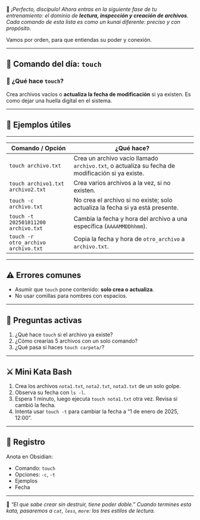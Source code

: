 🥷 _¡Perfecto, discípulo! Ahora entras en la siguiente fase de tu entrenamiento: el dominio de **lectura, inspección y creación de archivos**. Cada comando de esta lista es como un kunai diferente: preciso y con propósito._

Vamos por orden, para que entiendas su poder y conexión.

---

## 🥋 **Comando del día: `touch`**

### 📖 **¿Qué hace `touch`?**

Crea archivos vacíos o **actualiza la fecha de modificación** si ya existen.
Es como dejar una huella digital en el sistema.

---

## 🧰 **Ejemplos útiles**

---

| **Comando / Opción**                | **¿Qué hace?**                                                                                  |
| ----------------------------------- | ----------------------------------------------------------------------------------------------- |
| `touch archivo.txt`                 | Crea un archivo vacío llamado `archivo.txt`, o actualiza su fecha de modificación si ya existe. |
| `touch archivo1.txt archivo2.txt`   | Crea varios archivos a la vez, si no existen.                                                   |
| `touch -c archivo.txt`              | No crea el archivo si no existe; solo actualiza la fecha si ya está presente.                   |
| `touch -t 202501011200 archivo.txt` | Cambia la fecha y hora del archivo a una específica (`AAAAMMDDhhmm`).                           |
| `touch -r otro_archivo archivo.txt` | Copia la fecha y hora de `otro_archivo` a `archivo.txt`.                                        |

---

## ⚠️ **Errores comunes**

- Asumir que `touch` pone contenido: **solo crea o actualiza**.
- No usar comillas para nombres con espacios.

---

## 🧠 **Preguntas activas**

1. ¿Qué hace `touch` si el archivo ya existe?
2. ¿Cómo crearías 5 archivos con un solo comando?
3. ¿Qué pasa si haces `touch carpeta/`?

---

## ⚔️ **Mini Kata Bash**

1. Crea los archivos `nota1.txt`, `nota2.txt`, `nota3.txt` de un solo golpe.
2. Observa su fecha con `ls -l`.
3. Espera 1 minuto, luego ejecuta `touch nota1.txt` otra vez.
   Revisa si cambió la fecha.
4. Intenta usar `touch -t` para cambiar la fecha a “1 de enero de 2025, 12:00”.

---

## 📜 **Registro**

Anota en Obsidian:

- Comando: `touch`
- Opciones: `-c`, `-t`
- Ejemplos
- Fecha

---

🥷 _“El que sabe crear sin destruir, tiene poder doble.”
Cuando termines esta kata, pasaremos a `cat`, `less`, `more`: los tres estilos de lectura._
